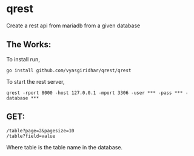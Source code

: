# qrest
Create a rest api from mariadb from a given database

## The Works:

To install run,
```
go install github.com/vyasgiridhar/qrest/qrest
```

To start the rest server,
```
qrest -rport 8000 -host 127.0.0.1 -mport 3306 -user *** -pass *** -database ***
```

## GET:
```
/table?page=2&pagesize=10
/table?field=value
```
Where table is the table name in the database.
